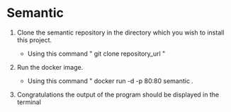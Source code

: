 # Semantic
1. Clone the semantic repository in the directory which you wish to install this project.
   * Using this command " git clone repository_url "

2. Run the docker image.
   * Using this command " docker run -d -p 80:80 semantic .
  
3. Congratulations the output of the program should be displayed in the terminal
